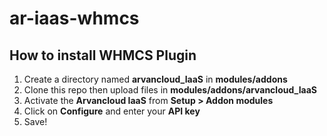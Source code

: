 # ar-iaas-whmcs

## How to install WHMCS Plugin

1. Create a directory named **arvancloud_IaaS** in **modules/addons**
2. Clone this repo then upload files in **modules/addons/arvancloud_IaaS**
3. Activate the **Arvancloud IaaS** from **Setup > Addon modules**
4. Click on **Configure** and enter your **API key**
5. Save!